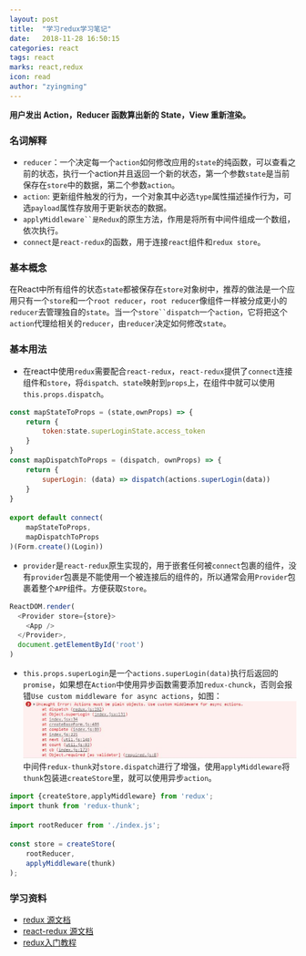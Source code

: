 ```yaml
---
layout: post
title:  "学习redux学习笔记"
date:   2018-11-28 16:50:15
categories: react
tags: react
marks: react,redux
icon: read
author: "zyingming"
---
```

**用户发出 Action，Reducer 函数算出新的 State，View 重新渲染。**

### 名词解释
- `reducer`：一个决定每一个`action`如何修改应用的`state`的纯函数，可以查看之前的状态，执行一个action并且返回一个新的状态，第一个参数`state`是当前保存在`store`中的数据，第二个参数`action`。
- `action`: 更新组件触发的行为，一个对象其中必选`type`属性描述操作行为，可选`payload`属性存放用于更新状态的数据。
- `applyMiddleware``是Redux`的原生方法，作用是将所有中间件组成一个数组，依次执行。
- `connect`是`react-redux`的函数，用于连接`react`组件和`redux store`。
### 基本概念
在React中所有组件的状态`state`都被保存在`store`对象树中，推荐的做法是一个应用只有一个`store`和一个`root reducer`，`root reducer`像组件一样被分成更小的`reducer`去管理独自的`state`。当一个`store``dispatch`一个`action`，它将把这个`action`代理给相关的`reducer`，由`reducer`决定如何修改`state`。

### 基本用法
- 在react中使用`redux`需要配合`react-redux`，`react-redux`提供了`connect`连接组件和`store`，将`dispatch、state`映射到`props`上，在组件中就可以使用`this.props.dispatch`。

```javascript
const mapStateToProps = (state,ownProps) => {
	return {
		token:state.superLoginState.access_token
	}
}
const mapDispatchToProps = (dispatch, ownProps) => {
	return {
		superLogin: (data) => dispatch(actions.superLogin(data))
	}
}

export default connect(
	mapStateToProps,
	mapDispatchToProps
)(Form.create()(Login))
```

- `provider`是`react-redux`原生实现的，用于嵌套任何被`connect`包裹的组件，没有`provider`包裹是不能使用一个被连接后的组件的，所以通常会用`Provider`包裹着整个`APP`组件。方便获取`Store`。

```javascript
ReactDOM.render(
  <Provider store={store}>
    <App />
  </Provider>,
  document.getElementById('root')
)
```

- `this.props.superLogin`是一个`actions.superLogin(data)`执行后返回的`promise`，如果想在`Action`中使用异步函数需要添加`redux-chunck`，否则会报错`Use custom middleware for async actions`，如图：
![](/assets/images/pictures/2018-12/redux.jpg)
中间件`redux-thunk`对`store.dispatch`进行了增强，使用`applyMiddleware`将`thunk`包装进`createStore`里，就可以使用异步`action`。

```javascript
import {createStore,applyMiddleware} from 'redux';
import thunk from 'redux-thunk';

import rootReducer from './index.js';

const store = createStore(
	rootReducer,
	applyMiddleware(thunk)
);
```

### 学习资料
- [redux 源文档](https://redux.js.org/introduction/getting-started)
- [react-redux 源文档](https://react-redux.js.org/introduction/quick-start)
- [redux入门教程](http://www.ruanyifeng.com/blog/2016/09/redux_tutorial_part_two_async_operations.html)






